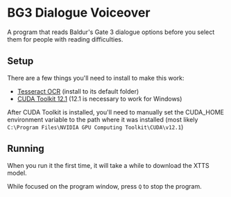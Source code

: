 # BG3 Dialogue Voiceover

A program that reads Baldur's Gate 3 dialogue options before you select them for people with reading difficulties.

## Setup

There are a few things you'll need to install to make this work:

- [Tesseract OCR](https://github.com/tesseract-ocr/tesseract/releases) (install to its default folder)
- [CUDA Toolkit 12.1](https://developer.nvidia.com/cuda-12-1-1-download-archive) (12.1 is necessary to work for Windows)

After CUDA Toolkit is installed, you'll need to manually set the CUDA_HOME environment variable to the path where it was installed (most likely `C:\Program Files\NVIDIA GPU Computing Toolkit\CUDA\v12.1`)

## Running

When you run it the first time, it will take a while to download the XTTS model.

While focused on the program window, press `Q` to stop the program.
